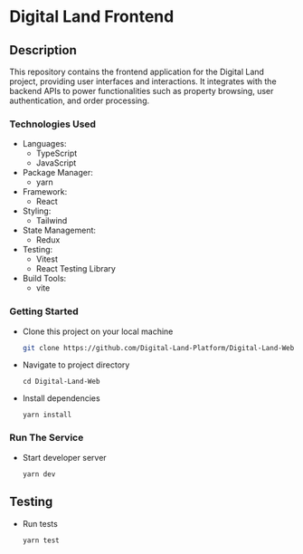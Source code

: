 # Digital Land Frontend

## Description

This repository contains the frontend application for the Digital Land project, providing user interfaces and interactions. It integrates with the backend APIs to power functionalities such as property browsing, user authentication, and order processing.

### Technologies Used

- Languages:
  - TypeScript
  - JavaScript
- Package Manager:
  - yarn
- Framework:
  - React
- Styling:
  - Tailwind
- State Management:
  - Redux
- Testing:
  - Vitest
  - React Testing Library
- Build Tools:
  - vite

### Getting Started

- Clone this project on your local machine

  ```bash
  git clone https://github.com/Digital-Land-Platform/Digital-Land-Web.git

  ```

- Navigate to project directory

  ```
  cd Digital-Land-Web
  ```

- Install dependencies
  ```
  yarn install
  ```

### Run The Service

- Start developer server
  ```
  yarn dev
  ```

## Testing

- Run tests
  ```
  yarn test
  ```

